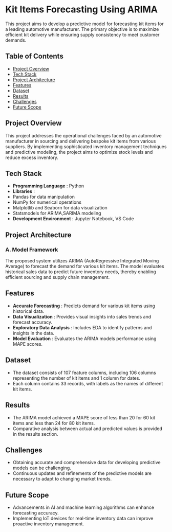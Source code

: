 # Kit Items Forecasting Using ARIMA

This project aims to develop a predictive model for forecasting kit items for a leading automotive manufacturer. The primary objective is to maximize efficient kit delivery while ensuring supply consistency to meet customer demands.

## Table of Contents

* [Project Overview](#project-overview)
* [Tech Stack](#tech-stack)
* [Project Architecture](#project-architecture)
* [Features](#features)
* [Dataset](#dataset)
* [Results](#results)
* [Challenges](#challenges)
* [Future Scope](#future-scope)

## Project Overview

This project addresses the operational challenges faced by an automotive manufacturer in sourcing and delivering bespoke kit items from various suppliers. By implementing sophisticated inventory management techniques and predictive modeling, the project aims to optimize stock levels and reduce excess inventory.

## Tech Stack

* **Programming Language** : Python
* **Libraries** :
* Pandas for data manipulation
* NumPy for numerical operations
* Matplotlib and Seaborn for data visualization
* Statsmodels for ARIMA,SARIMA modeling
* **Development Environment** : Jupyter Notebook, VS Code

## Project Architecture

### A. Model Framework

The proposed system utilizes ARIMA (AutoRegressive Integrated Moving Average) to forecast the demand for various kit items. The model evaluates historical sales data to predict future inventory needs, thereby enabling efficient sourcing and supply chain management.

## Features

* **Accurate Forecasting** : Predicts demand for various kit items using historical data.
* **Data Visualization** : Provides visual insights into sales trends and forecast accuracy.
* **Exploratory Data Analysis** : Includes EDA to identify patterns and insights in the data.
* **Model Evaluation** : Evaluates the ARIMA models performance using MAPE scores.


## Dataset

* The dataset consists of 107 feature columns, including 106 columns representing the number of kit items and 1 column for dates.
* Each column contains 33 records, with labels as the names of different kit items.

## Results

* The ARIMA model achieved a MAPE score of less than 20 for 60 kit items and less than 24 for 80 kit items.
* Comparative analysis between actual and predicted values is provided in the results section.

## Challenges

* Obtaining accurate and comprehensive data for developing predictive models can be challenging.
* Continuous updates and refinements of the predictive models are necessary to adapt to changing market trends.

## Future Scope

* Advancements in AI and machine learning algorithms can enhance forecasting accuracy.
* Implementing IoT devices for real-time inventory data can improve proactive inventory management.

